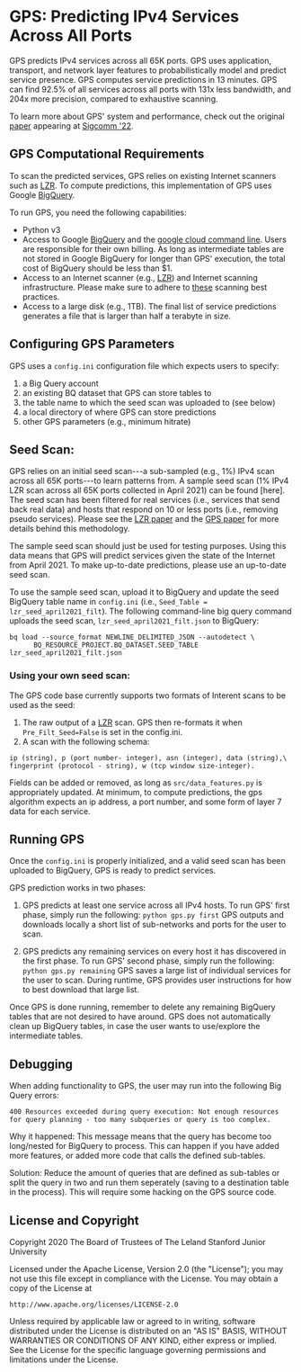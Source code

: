# GPS: Predicting IPv4 Services Across All Ports

GPS predicts IPv4 services across all 65K ports. 
GPS uses application, transport, and network layer features to probabilistically model and predict service presence.
GPS computes service predictions in 13 minutes. 
GPS can find 92.5\% of all services across all ports with 131x less bandwidth, and 204x more precision, compared to exhaustive scanning. 

To learn more about GPS' system and performance, check out the original [paper](https://lizizhikevich.github.io/assets/papers/gps.pdf) appearing at [Sigcomm '22](https://conferences.sigcomm.org/sigcomm/2022/).

## GPS Computational Requirements

To scan the predicted services, GPS relies on existing Internet scanners such as [LZR](https://github.com/stanford-esrg/lzr).
To compute predictions, this implementation of GPS uses Google [BigQuery](http://bigquery.cloud.google.com). 


To run GPS, you need the following capabilities:
- Python v3
- Access to Google [BigQuery](http://bigquery.cloud.google.com) and the [google cloud command line](https://cloud.google.com/sdk/docs/install).
Users are responsible for their own billing. 
As long as intermediate tables are not stored in Google BigQuery for longer than GPS' execution, the total cost of BigQuery should be less than \$1. 
- Access to an Internet scanner (e.g., [LZR](https://github.com/stanford-esrg/lzr)) and Internet scanning infrastructure. Please make sure to adhere to [these](https://github.com/zmap/zmap/wiki/Scanning-Best-Practices) scanning best practices.
- Access to a large disk (e.g., 1TB). The final list of service predictions generates a file that is larger than half a terabyte in size. 

## Configuring GPS Parameters

GPS uses a `config.ini` configuration file which expects users to specify:
1. a Big Query account
2. an existing BQ dataset that GPS can store tables to
3. the table name to which the seed scan was uploaded to (see below)
4. a local directory of where GPS can store predictions
5. other GPS parameters (e.g., minimum hitrate)


## Seed Scan:

GPS relies on an initial seed scan---a sub-sampled (e.g., 1\%) IPv4 scan across all 65K ports---to learn patterns from. 
A sample seed scan (1\% IPv4 LZR scan across all 65K ports collected in April 2021) can be found [here].
The seed scan has been filtered for real services (i.e., services that send back real data) and hosts that respond on 10 or less ports (i.e., removing pseudo services). 
Please see the [LZR paper](https://lizizhikevich.github.io/assets/papers/lzr.pdf) and the [GPS paper](https://lizizhikevich.github.io/assets/papers/gps.pdf) for more details behind this methodology. 

The sample seed scan should just be used for testing purposes.
Using this data means that GPS will predict services given the state of the Internet from April 2021. 
To make up-to-date predictions, please use an up-to-date seed scan. 

To use the sample seed scan, upload it to BigQuery and update the seed BigQuery table name in `config.ini` (i.e., ``Seed_Table = lzr_seed_april2021_filt``).
The following command-line big query command uploads the seed scan, `lzr_seed_april2021_filt.json` to BigQuery:
```
bq load --source_format NEWLINE_DELIMITED_JSON --autodetect \
      BQ_RESOURCE_PROJECT.BQ_DATASET.SEED_TABLE lzr_seed_april2021_filt.json
```

### Using your own seed scan:

The GPS code base currently supports two formats of Interent scans to be used as the seed:
1. The raw output of a [LZR](https://github.com/stanford-esrg/lzr) scan. 
GPS then re-formats it when ``Pre_Filt_Seed=False`` is set in the config.ini. 
3. A scan with the following schema:
```
ip (string), p (port number- integer), asn (integer), data (string),\
fingerprint (protocol - string), w (tcp window size-integer).
```
Fields can be added or removed, as long as ``src/data_features.py`` is appropriately updated. 
At minimum, to compute predictions, the gps algorithm expects an ip address, a port number, and some form of layer 7 data for each service.

## Running GPS

Once the ``config.ini`` is properly initialized, and a valid seed scan has been uploaded to BigQuery, GPS is ready to predict services.

GPS prediction works in two phases:

1. GPS predicts at least one service across all IPv4 hosts. 
To run GPS' first phase, simply run the following:
``python gps.py first``
GPS outputs and downloads locally a short list of sub-networks and ports for the user to scan.

3. GPS predicts any remaining services on every host it has discovered in the first phase. 
To run GPS' second phase, simply run the following:
``python gps.py remaining``
GPS saves a large list of individual services for the user to scan. 
During runtime, GPS provides user instructions for how to best download that large list.

Once GPS is done running, remember to delete any remaining BigQuery tables that are not desired to have around.
GPS does not automatically clean up BigQuery tables, in case the user wants to use/explore the intermediate tables.

## Debugging

When adding functionality to GPS, the user may run into the following Big Query errors: 

```
400 Resources exceeded during query execution: Not enough resources for query planning - too many subqueries or query is too complex.
```

Why it happened: This message means that the query has become too long/nested for BigQuery to process. 
This can happen if you have added more features, or added more code that calls the defined sub-tables.

Solution: Reduce the amount of queries that are defined as sub-tables or split the query in two and run them seperately (saving to a destination table in the process). This will require some hacking on the GPS source code.  



## License and Copyright

Copyright 2020 The Board of Trustees of The Leland Stanford Junior University

Licensed under the Apache License, Version 2.0 (the "License");
you may not use this file except in compliance with the License.
You may obtain a copy of the License at

    http://www.apache.org/licenses/LICENSE-2.0

Unless required by applicable law or agreed to in writing, software
distributed under the License is distributed on an "AS IS" BASIS,
WITHOUT WARRANTIES OR CONDITIONS OF ANY KIND, either express or implied.
See the License for the specific language governing permissions and
limitations under the License.

